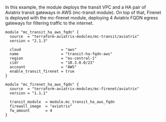 In this example, the module deploys the transit VPC and a HA pair of Aviatrix transit gateways in AWS (mc-transit module).
On top of that, Firenet is deployed with the mc-firenet module, deploying 4 Aviatrix FQDN egress gateways for filtering traffic to the internet.

```
module "mc_transit_ha_aws_fqdn" {
  source  = "terraform-aviatrix-modules/mc-transit/aviatrix"
  version = "2.1.3"

  cloud                  = "aws"
  name                   = "transit-ha-fqdn-aws"
  region                 = "eu-central-1"
  cidr                   = "10.3.0.0/23"
  account                = "AWS"
  enable_transit_firenet = true
}

module "mc_firenet_ha_aws_fqdn" {
  source  = "terraform-aviatrix-modules/mc-firenet/aviatrix"
  version = "1.1.1"

  transit_module  = module.mc_transit_ha_aws_fqdn
  firewall_image  = "aviatrix"
  fw_amount       = 4
}
```